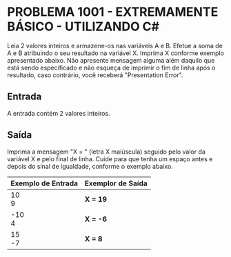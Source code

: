 # PROBLEMA 1001 - EXTREMAMENTE BÁSICO - UTILIZANDO C#

Leia 2 valores inteiros e armazene-os nas variáveis A e B. Efetue a soma de A e B atribuindo o seu resultado na variável X. Imprima X conforme exemplo apresentado abaixo. Não apresente mensagem alguma além daquilo que está sendo especificado e não esqueça de imprimir o fim de linha após o resultado, caso contrário, você receberá "Presentation Error".

## Entrada
A entrada contém 2 valores inteiros.

## Saída
Imprima a mensagem "X = " (letra X maiúscula) seguido pelo valor da variável X e pelo final de linha. Cuide para que tenha um espaço antes e depois do sinal de igualdade, conforme o exemplo abaixo.


| Exemplo de Entrada | Exemplor de Saída |
|--------------------|-------------------|
| 10<br>9            | **X = 19**        |  
| -10<br>4           | **X = -6**        |
| 15<br>-7           | **X = 8**         |
